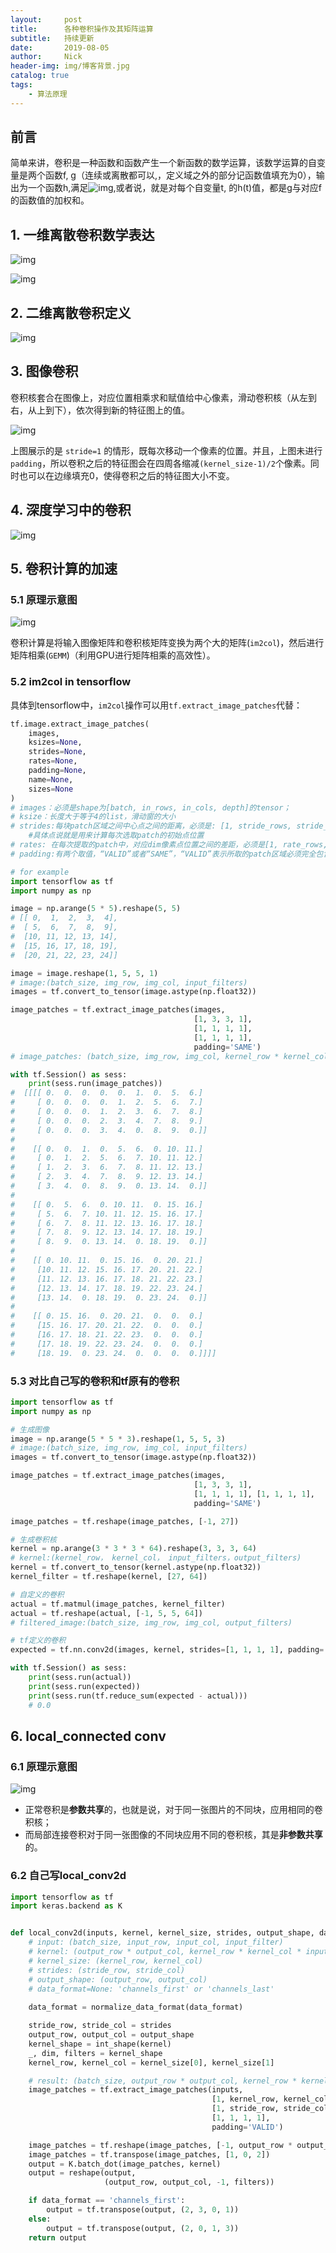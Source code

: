```yaml
---
layout:     post
title:      各种卷积操作及其矩阵运算
subtitle:   持续更新
date:       2019-08-05
author:     Nick
header-img: img/博客背景.jpg
catalog: true
tags:
    - 算法原理
---
```


## 前言

简单来讲，卷积是一种函数和函数产生一个新函数的数学运算，该数学运算的自变量是两个函数f, g（连续或离散都可以,，定义域之外的部分记函数值填充为0），输出为一个函数h,满足![img](/img/2019-08-05-7.png),或者说，就是对每个自变量t, 的h(t)值，都是g与对应​f的函数值的加权和。

## 1. 一维离散卷积数学表达

![img](/img/2019-08-05-10.png)

![img](/img/2019-08-05-11.png)

## 2.  二维离散卷积定义

![img](/img/2019-08-05-12.png)

## 3.  图像卷积

卷积核套合在图像上，对应位置相乘求和赋值给中心像素，滑动卷积核（从左到右，从上到下），依次得到新的特征图上的值。

![img](/img/2019-08-05-1.gif)

上图展示的是 `stride=1` 的情形，既每次移动一个像素的位置。并且，上图未进行`padding`，所以卷积之后的特征图会在四周各缩减`(kernel_size-1)/2`个像素。同时也可以在边缘填充0，使得卷积之后的特征图大小不变。

## 4. 深度学习中的卷积

![img](/img/2019-08-05-2.png)

## 5. 卷积计算的加速

### 5.1 原理示意图

![img](/img/2019-08-05-3.png)

卷积计算是将输入图像矩阵和卷积核矩阵变换为两个大的矩阵(`im2col`)，然后进行矩阵相乘(`GEMM`)（利用GPU进行矩阵相乘的高效性）。

### 5.2 **im2col** in tensorflow

具体到tensorflow中，`im2col`操作可以用`tf.extract_image_patches`代替：

```python
tf.image.extract_image_patches(
    images,
    ksizes=None,
    strides=None,
    rates=None,
    padding=None,
    name=None,
    sizes=None
)
# images：必须是shape为[batch, in_rows, in_cols, depth]的tensor；
# ksize：长度大于等于4的list，滑动窗的大小
# strides:每块patch区域之间中心点之间的距离，必须是: [1, stride_rows, stride_cols, 1].
    #具体点说就是用来计算每次选取patch的初始点位置
# rates: 在每次提取的patch中，对应dim像素点位置之间的差距，必须是[1, rate_rows, rate_cols, 1]；「或者理解为 提取出来的每个框里面的像素不是都选择的 根据rate的不同 隔几个选一个 默认是1也就是的都选择 若为2 那么就是隔一个来选择」
# padding:有两个取值，“VALID”或者“SAME”，“VALID”表示所取的patch区域必须完全包含在原始图像中."SAME"表示可以取超出原始图像的部分，这一部分进行0填充。
```

```python
# for example
import tensorflow as tf
import numpy as np

image = np.arange(5 * 5).reshape(5, 5)
# [[ 0,  1,  2,  3,  4],
#  [ 5,  6,  7,  8,  9],
#  [10, 11, 12, 13, 14],
#  [15, 16, 17, 18, 19],
#  [20, 21, 22, 23, 24]]

image = image.reshape(1, 5, 5, 1) 
# image:(batch_size, img_row, img_col, input_filters)
images = tf.convert_to_tensor(image.astype(np.float32))

image_patches = tf.extract_image_patches(images,
                                         [1, 3, 3, 1],
                                         [1, 1, 1, 1],
                                         [1, 1, 1, 1],
                                         padding='SAME')
# image_patches: (batch_size, img_row, img_col, kernel_row * kernel_col * input_filters)

with tf.Session() as sess:
    print(sess.run(image_patches))
#  [[[[ 0.  0.  0.  0.  0.  1.  0.  5.  6.]
#     [ 0.  0.  0.  0.  1.  2.  5.  6.  7.]
#     [ 0.  0.  0.  1.  2.  3.  6.  7.  8.]
#     [ 0.  0.  0.  2.  3.  4.  7.  8.  9.]
#     [ 0.  0.  0.  3.  4.  0.  8.  9.  0.]]
#
#    [[ 0.  0.  1.  0.  5.  6.  0. 10. 11.]
#     [ 0.  1.  2.  5.  6.  7. 10. 11. 12.]
#     [ 1.  2.  3.  6.  7.  8. 11. 12. 13.]
#     [ 2.  3.  4.  7.  8.  9. 12. 13. 14.]
#     [ 3.  4.  0.  8.  9.  0. 13. 14.  0.]]
#
#    [[ 0.  5.  6.  0. 10. 11.  0. 15. 16.]
#     [ 5.  6.  7. 10. 11. 12. 15. 16. 17.]
#     [ 6.  7.  8. 11. 12. 13. 16. 17. 18.]
#     [ 7.  8.  9. 12. 13. 14. 17. 18. 19.]
#     [ 8.  9.  0. 13. 14.  0. 18. 19.  0.]]
#
#    [[ 0. 10. 11.  0. 15. 16.  0. 20. 21.]
#     [10. 11. 12. 15. 16. 17. 20. 21. 22.]
#     [11. 12. 13. 16. 17. 18. 21. 22. 23.]
#     [12. 13. 14. 17. 18. 19. 22. 23. 24.]
#     [13. 14.  0. 18. 19.  0. 23. 24.  0.]]
#
#    [[ 0. 15. 16.  0. 20. 21.  0.  0.  0.]
#     [15. 16. 17. 20. 21. 22.  0.  0.  0.]
#     [16. 17. 18. 21. 22. 23.  0.  0.  0.]
#     [17. 18. 19. 22. 23. 24.  0.  0.  0.]
#     [18. 19.  0. 23. 24.  0.  0.  0.  0.]]]]
```

### 5.3 对比自己写的卷积和tf原有的卷积

```python
import tensorflow as tf
import numpy as np

# 生成图像
image = np.arange(5 * 5 * 3).reshape(1, 5, 5, 3)
# image:(batch_size, img_row, img_col, input_filters)
images = tf.convert_to_tensor(image.astype(np.float32))

image_patches = tf.extract_image_patches(images,
                                         [1, 3, 3, 1],
                                         [1, 1, 1, 1], [1, 1, 1, 1],
                                         padding='SAME')

image_patches = tf.reshape(image_patches, [-1, 27])

# 生成卷积核
kernel = np.arange(3 * 3 * 3 * 64).reshape(3, 3, 3, 64)
# kernel:(kernel_row， kernel_col， input_filters，output_filters)
kernel = tf.convert_to_tensor(kernel.astype(np.float32))
kernel_filter = tf.reshape(kernel, [27, 64])

# 自定义的卷积
actual = tf.matmul(image_patches, kernel_filter)
actual = tf.reshape(actual, [-1, 5, 5, 64])
# filtered_image:(batch_size, img_row, img_col, output_filters)

# tf定义的卷积
expected = tf.nn.conv2d(images, kernel, strides=[1, 1, 1, 1], padding='SAME')

with tf.Session() as sess:
    print(sess.run(actual))
    print(sess.run(expected))
    print(sess.run(tf.reduce_sum(expected - actual)))
    # 0.0
```

## 6. local_connected conv

### 6.1 原理示意图

![img](/img/2019-08-05-4.png)

* 正常卷积是**参数共享**的，也就是说，对于同一张图片的不同块，应用相同的卷积核；
* 而局部连接卷积对于同一张图像的不同块应用不同的卷积核，其是**非参数共享**的。

### 6.2 自己写local_conv2d

```python
import tensorflow as tf
import keras.backend as K


def local_conv2d(inputs, kernel, kernel_size, strides, output_shape, data_format=None):
    # input: (batch_size, input_row, input_col, input_filter)
    # kernel: (output_row * output_col, kernel_row * kernel_col * input_filter, output_filters)
    # kernel_size: (kernel_row, kernel_col)
    # strides: (stride_row, stride_col)
    # output_shape: (output_row, output_col)
    # data_format=None: 'channels_first' or 'channels_last'
    
    data_format = normalize_data_format(data_format)

    stride_row, stride_col = strides
    output_row, output_col = output_shape
    kernel_shape = int_shape(kernel)
    _, dim, filters = kernel_shape
    kernel_row, kernel_col = kernel_size[0], kernel_size[1]

    # result: (batch_size, output_row * output_col, kernel_row * kernel_col * input_filter)
    image_patches = tf.extract_image_patches(inputs,
                                             [1, kernel_row, kernel_col, 1],
                                             [1, stride_row, stride_col, 1],
                                             [1, 1, 1, 1],
                                             padding='VALID')

    image_patches = tf.reshape(image_patches, [-1, output_row * output_col, dim])
    image_patches = tf.transpose(image_patches, [1, 0, 2])
    output = K.batch_dot(image_patches, kernel)
    output = reshape(output,
                     (output_row, output_col, -1, filters))

    if data_format == 'channels_first':
        output = tf.transpose(output, (2, 3, 0, 1))
    else:
        output = tf.transpose(output, (2, 0, 1, 3))
    return output
```



















